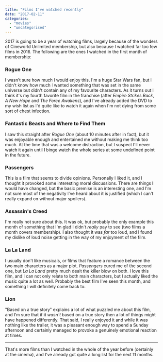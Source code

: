 ```yaml
---
title: "Films I've watched recently"
date: "2017-02-11"
categories: 
  - "movies"
  - "uncategorised"
---
```


2017 is going to be a year of watching films, largely because of the wonders of Cineworld Unlimited membership, but also because I watched far too few films in 2016. The following are the ones I watched in the first month of membership:

### Rogue One

I wasn't sure how much I would enjoy this. I'm a huge Star Wars fan, but I didn't know how much I wanted something that was set in the same universe but didn't contain any of my favourite characters. As it turns out I think it's my fourth favorite film in the franchise (after _Empire Strikes Back_, _A New Hope_ and _The Force Awakens_), and I've already added the DVD to my wish list as I'd quite like to watch it again when I'm not dying from some sort of chest infection.

### Fantastic Beasts and Where to Find Them

I saw this straight after _Rogue One_ (about 10 minutes after in fact), but it was enjoyable enough and entertained me without making me think too much. At the time that was a welcome distraction, but I suspect I'll never watch it again until I binge watch the whole series at some undefined point in the future.

### Passengers

This is a film that seems to divide opinions. Personally I liked it, and I thought it provoked some interesting moral discussions. There are things I would have changed, but the basic premise is an interesting one, and I'm not sure most of the negativity I've heard about it is justified (which I can't really expand on without major spoilers).

### Assassin's Creed

I'm really not sure about this. It was ok, but probably the only example this month of something that I'm glad I didn't _really_ pay to see (two films a month covers membership). I also thought it was _far_ too loud, and I found my dislike of loud noise getting in the way of my enjoyment of the film.

### La La Land

I usually don't like musicals, or films that feature a romance between the two main characters as a major plot. _Passengers_ cured me of the second one, but _La La Land_ pretty much dealt the killer blow on both. I love this film, and I can not only relate to both main characters, but I actually liked the music quite a lot as well. Probably the best film I've seen this month, and something I will definitely come back to.

### Lion

"Based on a true story" explains a lot of what puzzled me about this film, and I'm sure that if it _wasn't_ based on a true story then a lot of things might have happened differently. That said, I really enjoyed it and while it was nothing like the trailer, it was a pleasant enough way to spend a Sunday afternoon and certainly managed to provoke a genuinely emotional reaction at times.

* * *

That's more films than I watched in the whole of the year before (certainly at the cinema), and I've already got quite a long list for the next 11 months.
